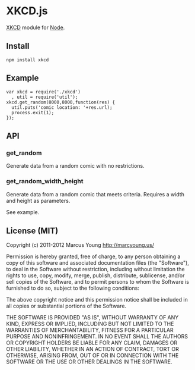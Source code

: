 # XKCD.js
[XKCD](http://www.xkcd.com/) module for [Node](http://nodejs.org/).

## Install
    npm install xkcd

## Example

    var xkcd = require('./xkcd')
      , util = require('util');
    xkcd.get_random(8000,8000,function(res) {
      util.puts('comic location: '+res.url);
      process.exit(1);
    });

## API

### get_random

Generate data from a random comic with no restrictions.

### get_random_width_height

Generate data from a random comic that meets criteria. Requires a width and height as parameters.

See example.

## License (MIT)

Copyright (c) 2011-2012 Marcus Young <http://marcyoung.us/>

Permission is hereby granted, free of charge, to any person obtaining a copy
of this software and associated documentation files (the "Software"), to deal
in the Software without restriction, including without limitation the rights
to use, copy, modify, merge, publish, distribute, sublicense, and/or sell
copies of the Software, and to permit persons to whom the Software is
furnished to do so, subject to the following conditions:

The above copyright notice and this permission notice shall be included in
all copies or substantial portions of the Software.

THE SOFTWARE IS PROVIDED "AS IS", WITHOUT WARRANTY OF ANY KIND, EXPRESS OR
IMPLIED, INCLUDING BUT NOT LIMITED TO THE WARRANTIES OF MERCHANTABILITY,
FITNESS FOR A PARTICULAR PURPOSE AND NONINFRINGEMENT. IN NO EVENT SHALL THE
AUTHORS OR COPYRIGHT HOLDERS BE LIABLE FOR ANY CLAIM, DAMAGES OR OTHER
LIABILITY, WHETHER IN AN ACTION OF CONTRACT, TORT OR OTHERWISE, ARISING FROM,
OUT OF OR IN CONNECTION WITH THE SOFTWARE OR THE USE OR OTHER DEALINGS IN
THE SOFTWARE.
